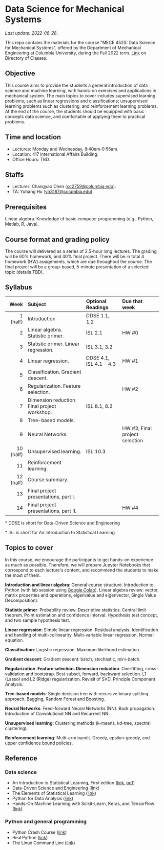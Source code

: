 # Data Science for Mechanical Systems
_Last update: 2022-08-28_.

This repo contains the materials for the course "MECE 4520: Data Science for Mechanical Systems", offered by the Department of Mechanical Engineering at Columbia University, during the Fall 2022 term. [Link](http://www.columbia.edu/cu/bulletin/uwb/#/cu/bulletin/uwb/subj/MECE/E4520-20223-001/) on Directory of Classes.

## Objective
This course aims to provide the students a general introduction of data science and machine learning, with hands-on exercises and applications in mechanical system. The main topics to cover includes supervised learning problems, such as linear regressions and classifications; unsupervised learning problems such as clustering; and reinforcement learning problems. At the end of the course, the students should be equipped with basic concepts data science, and comfortable of applying them to practical problems.

## Time and location
* Lectures: Monday and Wednesday, 8:40am-9:55am.
* Location: 417 International Affairs Building.
* Office Hours: TBD.

## Staffs
* Lecturer: Changyao Chen (cc2759@columbia.edu).
* TA: Yuhang Hu (yh3187@columbia.edu).

## Prerequisites
Linear algebra. Knowledge of basic computer programming (_e.g._, Python, Matlab, R, Java).

## Course format and grading policy
The course will delivered as a series of 2.5-hour long lectures. The grading will be 60% homework, and 40% final project. There will be in total 4 homework (HW) assignments, which are due throughout the course. The final project will be a group-based, 5-minute presentation of a selected topic (details TBD).

## Syllabus
|  **Week** | **Subject**                                  | **Optional Readings**   | **Due that week**              |
| --------: | :------------------------------------------- | :---------------------- | :----------------------------- |
|  1 (half) | Introduction                                 | DDSE 1.1, 1.2           |                                |
|         2 | Linear algebra. Statistic primer.            | ISL 2.1                 | HW #0                          |
|         3 | Statistic primer. Linear regression.         | ISL 3.1, 3.2            |                                |
|         4 | Linear regression.                           | DDSE 4.1, ISL 4.1 - 4.3 | HW #1                          |
|         5 | Classification. Gradient descent.            |                         |                                |
|         6 | Regularization. Feature selection.           |                         | HW #2                          |
|         7 | Dimension reduction. Final project workshop. | ISL 8.1, 8.2            |
|         8 | Tree-based models.                           |                         |                                |
|         9 | Neural Networks.                             |                         | HW #3, Final project selection |
| 10 (half) | Unsupervised learning.                       | ISL 10.3                |
|        11 | Reinforcement learning.                      |                         |                                |
| 12 (half) | Course summary.                              |                         |                                |
|        13 | Final project presentations, part I.         |                         |                                |
|        14 | Final project presentations, part II.        |                         | HW #4                          |

\* DDSE is short for Data-Driven Science and Engineering

\* ISL is short for An Introduction to Statistical Learning

## Topics to cover
In this course, we encourage the participants to get hands-on experience as much as possible. Therefore, we will prepare Jupyter Notebooks that correspond to each lecture's content, and recommend the students to make the most of them.

**Introduction and linear algebra**: General course structure. Introduction to Python (with lab session using [Google Colab](https://colab.research.google.com/notebooks/intro.ipynb)). Linear algebra review: vector, matrix properties and operations, eigenvalue and eigenvector, Single Value Decomposition).

**Statistic primer**: Probability review. Descriptive statistics. Central limit theorem. Point estimation and confidence interval. Hypothesis test concept, and two sample hypothesis test.

**Linear regression**: Simple linear regression. Residual analysis. Identification and handling of multi-collinearity. Multi-variable linear regression. Normal equation.

**Classification**: Logistic regression. Maximum likelihood estimation.

**Gradient descent**: Gradient descent: batch, stochastic, mini-batch.

**Regularization. Feature selection. Dimension reduction**: Overfitting, cross-validation and bootstrap. Best subset, forward, backward selection. L1 (Lasso) and L2 (Ridge) regularization. Revisit of SVD. Principle Component Analysis.

**Tree-based models**: Single decision tree with recursive binary splitting approach. Bagging, Random Forest and Boosting.

**Neural Networks**: Feed-forward Neural Networks (NN). Back propagation. Introduction of Convolutional NN and Recurrent NN.

**Unsupervised learning**: Clustering methods (k-means, kd-tree, spectral clustering).

**Reinforcement learning**: Multi-arm bandit. Greedy, epsilon-greedy, and upper confidence bound policies.


## Reference
### Data science
* An Introduction to Statistical Learning, First edition ([link](https://www.statlearning.com/), [pdf](https://static1.squarespace.com/static/5ff2adbe3fe4fe33db902812/t/6009dd9fa7bc363aa822d2c7/1611259312432/ISLR+Seventh+Printing.pdf))
* Data-Driven Science and Engineering ([link](http://www.databookuw.com/))
* The Elements of
Statistical Learning ([link](https://web.stanford.edu/~hastie/ElemStatLearn/))
* Python for Data Analysis ([link](https://www.oreilly.com/library/view/python-for-data/9781449323592/))
* Hands-On Machine Learning with Scikit-Learn, Keras, and TensorFlow ([link](https://www.oreilly.com/library/view/hands-on-machine-learning/9781492032632/))
### Python and general programming
* Python Crash Course ([link](https://nostarch.com/pythoncrashcourse2e))
* Real Python ([link](https://realpython.com/))
* The Linux Command Line ([link](https://linuxcommand.org/tlcl.php))


